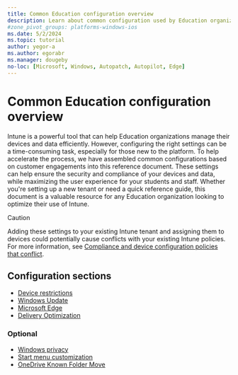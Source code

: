 ```yaml
---
title: Common Education configuration overview
description: Learn about common configuration used by Education organizations in Intune.
#zone_pivot_groups: platforms-windows-ios
ms.date: 5/2/2024
ms.topic: tutorial
author: yegor-a
ms.author: egorabr
ms.manager: dougeby
no-loc: [Microsoft, Windows, Autopatch, Autopilot, Edge]
---
```


# Common Education configuration overview

Intune is a powerful tool that can help Education organizations manage their devices and data efficiently. However, configuring the right settings can be a time-consuming task, especially for those new to the platform. To help accelerate the process, we have assembled common configurations based on customer engagements into this reference document. These settings can help ensure the security and compliance of your devices and data, while maximizing the user experience for your students and staff. Whether you're setting up a new tenant or need a quick reference guide, this document is a valuable resource for any Education organization looking to optimize their use of Intune.

> [!CAUTION]
> Adding these settings to your existing Intune tenant and assigning them to devices could potentially cause conflicts with your existing Intune policies. For more information, see [Compliance and device configuration policies that conflict](/intune/intune-service/configuration/device-profile-troubleshoot#conflicts).

## Configuration sections

- [Device restrictions](/intune/intune-service/industry/education/tutorial-school-deployment/common-config-settings-catalog-device-restrictions)
- [Windows Update](/intune/intune-service/industry/education/tutorial-school-deployment/common-config-windows-update)
- [Microsoft Edge](/intune/intune-service/industry/education/tutorial-school-deployment/common-config-settings-catalog-edge)
- [Delivery Optimization](/intune/intune-service/industry/education/tutorial-school-deployment/common-config-settings-catalog-delivery-optimization)

### Optional

- [Windows privacy](/intune/intune-service/industry/education/tutorial-school-deployment/common-config-settings-catalog-windows-privacy)
- [Start menu customization](/intune/intune-service/industry/education/tutorial-school-deployment/common-config-settings-catalog-start-menu)
- [OneDrive Known Folder Move](/intune/intune-service/industry/education/tutorial-school-deployment/common-config-settings-catalog-onedrive-knownfoldermove)
